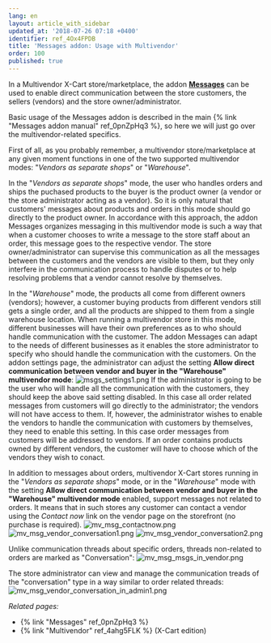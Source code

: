 ```yaml
---
lang: en
layout: article_with_sidebar
updated_at: '2018-07-26 07:18 +0400'
identifier: ref_4Ox4FPDB
title: 'Messages addon: Usage with Multivendor'
order: 100
published: true
---
```

In a Multivendor X-Cart store/marketplace, the addon **[Messages](https://market.x-cart.com/addons/order-messages.html)** can be used to enable direct communication between the store customers, the sellers (vendors) and the store owner/administrator.

Basic usage of the Messages addon is described in the main {% link "Messages addon manual" ref_0pnZpHq3 %}, so here we will just go over the multivendor-related specifics.
   
First of all, as you probably remember, a multivendor store/marketplace at any given moment functions in one of the two supported multivendor modes: "_Vendors as separate shops_" or "_Warehouse_". 

In the "_Vendors as separate shops_" mode, the user who handles orders and ships the puchased products to the buyer is the product owner (a vendor or the store administrator acting as a vendor). So it is only natural that customers' messages about products and orders in this mode should go directly to the product owner. In accordance with this approach, the addon Messages organizes messaging in this multivendor mode is such a way that when a customer chooses to write a message to the store staff about an order, this message goes to the respective vendor. The store owner/administrator can supervise this communication as all the messages between the customers and the vendors are visible to them, but they only interfere in the communication process to handle disputes or to help resolving problems that a vendor cannot resolve by themselves.

In the "_Warehouse_" mode, the products all come from different owners (vendors); however, a customer buying products from different vendors still gets a single order, and all the products are shipped to them from a single warehouse location. When running a multivendor store in this mode, different businesses will have their own preferences as to who should handle communication with the customer. The addon Messages can adapt to the needs of different businesses as it enables the store administrator to specify who should handle the communication with the customers. On the addon settings page, the administrator can adjust the setting **Allow direct communication between vendor and buyer in the "Warehouse" multivendor mode**: 
   ![msgs_settings1.png]({{site.baseurl}}/attachments/ref_4Ox4FPDB/msgs_settings1.png)
If the administrator is going to be the user who will handle all the communication with the customers, they should keep the above said setting disabled. In this case all order related messages from customers will go directly to the administrator; the vendors will not have access to them. If, however, the administrator wishes to enable the vendors to handle the communication with customers by themselves, they need to enable this setting. In this case order messages from customers will be addressed to vendors. If an order contains products owned by different vendors, the customer will have to choose which of the vendors they wish to conact.

In addition to messages about orders, multivendor X-Cart stores running in the "_Vendors as separate shops_" mode, or in the "_Warehouse_" mode with the setting **Allow direct communication between vendor and buyer in the "Warehouse" multivendor mode** enabled, support messages not related to orders. It means that in such stores any customer can contact a vendor using the _Contact now_ link on the vendor page on the storefront (no purchase is required).
   ![mv_msg_contactnow.png]({{site.baseurl}}/attachments/ref_4Ox4FPDB/mv_msg_contactnow.png)
   ![mv_msg_vendor_conversation1.png]({{site.baseurl}}/attachments/ref_4Ox4FPDB/mv_msg_vendor_conversation1.png)
![mv_msg_vendor_conversation2.png]({{site.baseurl}}/attachments/ref_4Ox4FPDB/mv_msg_vendor_conversation2.png)


Unlike communication threads about specific orders, threads non-related to orders are marked as "Conversation":
![mv_msg_msgs_in_vendor.png]({{site.baseurl}}/attachments/ref_4Ox4FPDB/mv_msg_msgs_in_vendor.png)

The store administrator can view and manage the communication treads of the "conversation" type in a way similar to order related threads:
![mv_msg_vendor_conversation_in_admin1.png]({{site.baseurl}}/attachments/ref_4Ox4FPDB/mv_msg_vendor_conversation_in_admin1.png)

_Related pages:_

   * {% link "Messages" ref_0pnZpHq3 %}
   * {% link "Multivendor" ref_4ahg5FLK %} (X-Cart edition)

